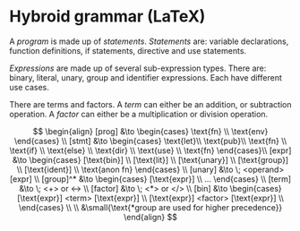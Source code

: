 # Hybroid grammar (LaTeX)

A _program_ is made up of _statements_. _Statements_ are: variable declarations, function definitions, if statements, directive and use statements.

_Expressions_ are made up of several sub-expression types. There are: binary, literal, unary, group and identifier expressions. Each have different use cases.

There are terms and factors. A _term_ can either be an addition, or subtraction operation. A _factor_ can either be a multiplication or division operation.

$$
\begin{align}
    [prog] &\to
        \begin{cases}
            \text{fn} \\
            \text{env}
        \end{cases} \\
    [stmt] &\to
        \begin{cases}
            \text{let}\\
            \text{pub}\\
            \text{fn} \\
            \text{if} \\
            \text{else} \\
            \text{dir} \\
            \text{use} \\
            \text{fn}
        \end{cases}\\
    [expr] &\to
        \begin{cases}
            [\text{bin}] \\
            [\text{lit}] \\
            [\text{unary}] \\
            [\text{group}] \\
            [\text{ident}] \\
            \text{anon fn}
        \end{cases} \\
    [unary] &\to \; <operand>[expr] \\
    [group]^* &\to
        \begin{cases}
            [\text{expr}] \\
            ...
        \end{cases} \\
    [term] &\to \; <+> or <-> \\
    [factor] &\to \; <*> or </> \\
    [bin] &\to
        \begin{cases}
            [\text{expr}] <term> [\text{expr}] \\
            [\text{expr}] <factor> [\text{expr}] \\
        \end{cases} \\
    \\
    &\small{\text{*group are used for higher precedence}}
\end{align}
$$
